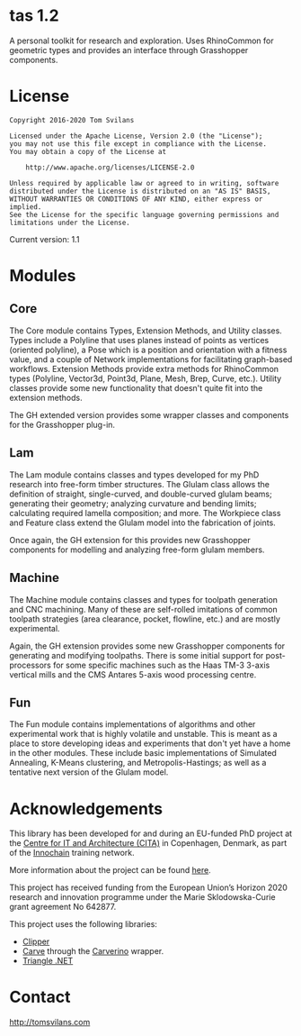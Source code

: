 # tas 1.2
A personal toolkit for research and exploration. Uses RhinoCommon for geometric types and provides an interface through Grasshopper components.

# License

```
Copyright 2016-2020 Tom Svilans

Licensed under the Apache License, Version 2.0 (the "License");
you may not use this file except in compliance with the License.
You may obtain a copy of the License at

    http://www.apache.org/licenses/LICENSE-2.0

Unless required by applicable law or agreed to in writing, software
distributed under the License is distributed on an "AS IS" BASIS,
WITHOUT WARRANTIES OR CONDITIONS OF ANY KIND, either express or implied.
See the License for the specific language governing permissions and
limitations under the License.
```

Current version: 1.1

# Modules

## Core

The Core module contains Types, Extension Methods, and Utility classes. Types include a Polyline that uses planes instead of points as vertices (oriented polyline), a Pose which is a position and orientation with a fitness value, and a couple of Network implementations for facilitating graph-based workflows. Extension Methods provide extra methods for RhinoCommon types (Polyline, Vector3d, Point3d, Plane, Mesh, Brep, Curve, etc.). Utility classes provide some new functionality that doesn't quite fit into the extension methods.

The GH extended version provides some wrapper classes and components for the Grasshopper plug-in.

## Lam

The Lam module contains classes and types developed for my PhD research into free-form timber structures. The Glulam class allows the definition of straight, single-curved, and double-curved glulam beams; generating their geometry; analyzing curvature and bending limits; calculating required lamella composition; and more. The Workpiece class and Feature class extend the Glulam model into the fabrication of joints.

Once again, the GH extension for this provides new Grasshopper components for modelling and analyzing free-form glulam members. 

## Machine

The Machine module contains classes and types for toolpath generation and CNC machining. Many of these are self-rolled imitations of common toolpath strategies (area clearance, pocket, flowline, etc.) and are mostly experimental. 

Again, the GH extension provides some new Grasshopper components for generating and modifying toolpaths. There is some initial support for post-processors for some specific machines such as the Haas TM-3 3-axis vertical mills and the CMS Antares 5-axis wood processing centre.

## Fun

The Fun module contains implementations of algorithms and other experimental work that is highly volatile and unstable. This is meant as a place to store developing ideas and experiments that don't yet have a home in the other modules. These include basic implementations of Simulated Annealing, K-Means clustering, and Metropolis-Hastings; as well as a tentative next version of the Glulam model.

# Acknowledgements

This library has been developed for and during an EU-funded PhD project at the [Centre for IT and Architecture (CITA)](https://kadk.dk/en/CITA) in Copenhagen, Denmark, as part of the [Innochain](http://innochain.net/) training network. 

More information about the project can be found [here](http://innochain.net/esr2-integrating-material-performance/).

This project has received funding from the European Union’s Horizon 2020 research and innovation programme under the Marie Sklodowska-Curie grant agreement No 642877.

This project uses the following libraries:
- [Clipper](http://www.angusj.com/delphi/clipper.php)
- [Carve](https://github.com/VTREEM/Carve) through the [Carverino](https://github.com/tsvilans/carverino) wrapper.
- [Triangle .NET](https://archive.codeplex.com/?p=triangle)

# Contact

http://tomsvilans.com
